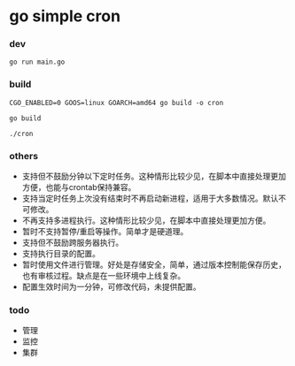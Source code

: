 # go simple cron

### dev

```
go run main.go
```

### build

```
CGO_ENABLED=0 GOOS=linux GOARCH=amd64 go build -o cron
```

```
go build
```

```
./cron
```

### others

* 支持但不鼓励分钟以下定时任务。这种情形比较少见，在脚本中直接处理更加方便，也能与crontab保持兼容。
* 支持当定时任务上次没有结束时不再启动新进程，适用于大多数情况。默认不可修改。
* 不再支持多进程执行。这种情形比较少见，在脚本中直接处理更加方便。
* 暂时不支持暂停/重启等操作。简单才是硬道理。
* 支持但不鼓励跨服务器执行。
* 支持执行目录的配置。
* 暂时使用文件进行管理。好处是存储安全，简单，通过版本控制能保存历史，也有审核过程。缺点是在一些环境中上线复杂。
* 配置生效时间为一分钟，可修改代码，未提供配置。

### todo

* 管理
* 监控
* 集群
